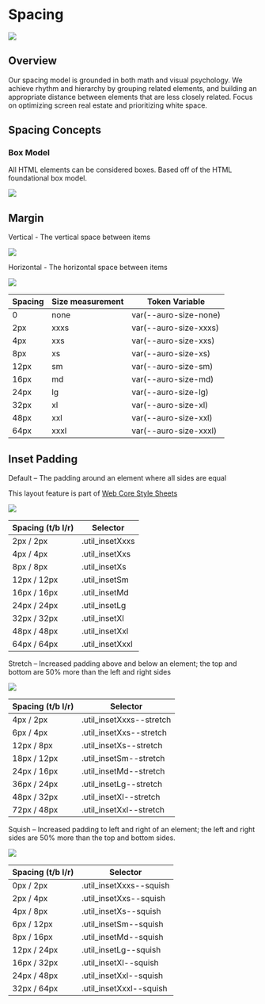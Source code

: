 # Spacing

![](/images/content/spacing/space_cover.png)

## Overview

Our spacing model is grounded in both math and visual psychology.  We achieve rhythm and hierarchy by grouping related elements, and building an appropriate distance between elements that are less closely related. Focus on optimizing screen real estate and prioritizing white space.

## Spacing Concepts
### Box Model

All HTML elements can be considered boxes. Based off of the HTML foundational box model.

![](/images/content/spacing/space_boxmodel.png)

## Margin

Vertical - The vertical space between items

![](/images/content/spacing/space_horizontal.png)

Horizontal - The horizontal space between items

![](/images/content/spacing/space_vertical.png)

|Spacing|Size measurement|Token Variable|
|---|---|---|
|0|none|var(--auro-size-none)|
|2px|xxxs|var(--auro-size-xxxs)|
|4px|xxs|var(--auro-size-xxs)|
|8px|xs|var(--auro-size-xs)|
|12px|sm|var(--auro-size-sm)|
|16px|md|var(--auro-size-md)|
|24px|lg|var(--auro-size-lg)|
|32px|xl|var(--auro-size-xl)|
|48px|xxl|var(--auro-size-xxl)|
|64px|xxxl|var(--auro-size-xxxl)|


## Inset Padding

Default – The padding around an element where all sides are equal

This layout feature is part of [Web Core Style Sheets](https://alaskaairlines.github.io/WebCoreStyleSheets/#mixin-auro_inset)

![](/images/content/spacing/space_inset_show.jpg)

|Spacing (t/b l/r)|Selector|
|---|---|
|2px / 2px|.util_insetXxxs|
|4px / 4px|.util_insetXxs|
|8px / 8px|.util_insetXs|
|12px / 12px|.util_insetSm|
|16px / 16px|.util_insetMd|
|24px / 24px|.util_insetLg|
|32px / 32px|.util_insetXl|
|48px / 48px|.util_insetXxl|
|64px / 64px|.util_insetXxxl|

Stretch – Increased padding above and below an element; the top and bottom are 50% more than the left and right sides

![](/images/content/spacing/space_insetstretch_show.jpg)

|Spacing (t/b l/r)|Selector|
|---|---|
|4px / 2px|.util_insetXxxs--stretch|
|6px / 4px|.util_insetXxs--stretch|
|12px / 8px|.util_insetXs--stretch|
|18px / 12px|.util_insetSm--stretch|
|24px / 16px|.util_insetMd--stretch|
|36px / 24px|.util_insetLg--stretch|
|48px / 32px|.util_insetXl--stretch|
|72px / 48px|.util_insetXxl--stretch|

Squish – Increased padding to left and right of an element; the left and right sides are 50% more than the top and bottom sides.

![](/images/content/spacing/space_insetsquish_show.jpg)

|Spacing (t/b l/r)|Selector|
|---|---|
|0px / 2px|.util_insetXxxs--squish|
|2px / 4px|.util_insetXxs--squish|
|4px / 8px|.util_insetXs--squish|
|6px / 12px|.util_insetSm--squish|
|8px / 16px|.util_insetMd--squish|
|12px / 24px|.util_insetLg--squish|
|16px / 32px|.util_insetXl--squish|
|24px / 48px|.util_insetXxl--squish|
|32px / 64px|.util_insetXxxl--squish|
